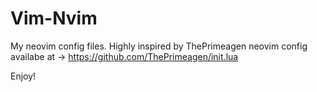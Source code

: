 # Vim-Nvim

My neovim config files.
Highly inspired by ThePrimeagen neovim config availabe at -> https://github.com/ThePrimeagen/init.lua

Enjoy!
